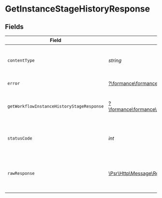 # GetInstanceStageHistoryResponse


## Fields

| Field                                                                                                                                       | Type                                                                                                                                        | Required                                                                                                                                    | Description                                                                                                                                 |
| ------------------------------------------------------------------------------------------------------------------------------------------- | ------------------------------------------------------------------------------------------------------------------------------------------- | ------------------------------------------------------------------------------------------------------------------------------------------- | ------------------------------------------------------------------------------------------------------------------------------------------- |
| `contentType`                                                                                                                               | *string*                                                                                                                                    | :heavy_check_mark:                                                                                                                          | HTTP response content type for this operation                                                                                               |
| `error`                                                                                                                                     | [?\formance\formance\Models\Shared\Error](../../models/shared/Error.md)                                                                     | :heavy_minus_sign:                                                                                                                          | General error                                                                                                                               |
| `getWorkflowInstanceHistoryStageResponse`                                                                                                   | [?\formance\formance\Models\Shared\GetWorkflowInstanceHistoryStageResponse](../../models/shared/GetWorkflowInstanceHistoryStageResponse.md) | :heavy_minus_sign:                                                                                                                          | The workflow instance stage history                                                                                                         |
| `statusCode`                                                                                                                                | *int*                                                                                                                                       | :heavy_check_mark:                                                                                                                          | HTTP response status code for this operation                                                                                                |
| `rawResponse`                                                                                                                               | [\Psr\Http\Message\ResponseInterface](https://www.php-fig.org/psr/psr-7/#33-psrhttpmessageresponseinterface)                                | :heavy_minus_sign:                                                                                                                          | Raw HTTP response; suitable for custom response parsing                                                                                     |